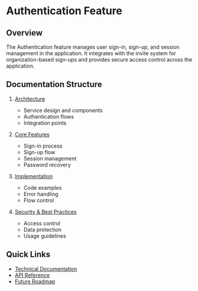 # Authentication Feature

## Overview

The Authentication feature manages user sign-in, sign-up, and session management in the application. It integrates with the invite system for organization-based sign-ups and provides secure access control across the application.

## Documentation Structure

1. [Architecture](./architecture.md)
   - Service design and components
   - Authentication flows
   - Integration points

2. [Core Features](./core-features.md)
   - Sign-in process
   - Sign-up flow
   - Session management
   - Password recovery

3. [Implementation](./implementation.md)
   - Code examples
   - Error handling
   - Flow control

4. [Security & Best Practices](./security.md)
   - Access control
   - Data protection
   - Usage guidelines

## Quick Links

- [Technical Documentation](../../technical/testing/auth-service.md)
- [API Reference](./api-reference.md)
- [Future Roadmap](./roadmap.md)

